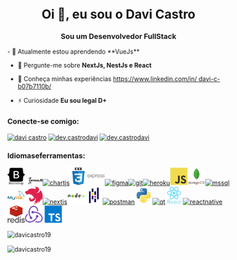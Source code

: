 <h1 align="center">Oi 👋, eu sou o Davi Castro</h1>
<h3 align="center">Sou um Desenvolvedor FullStack</h3>
<!--
<p align="center"> <img  width="300px" border='20px' src="https://avatars.githubusercontent.com/u/48842971?v=4" alt="davicastro19" /> </p>

<p align="center"> <a href="https:/ /github.com/ryo-ma/github-profile-trophy"><img src="https://github-profile-trophy.vercel.app/?username=davicastro19" alt="davicastro19" /></a > </p>
-->
- 🌱 Atualmente estou aprendendo **VueJs**

- 💬 Pergunte-me sobre **NextJs, NestJs e React**

- 📄 Conheça minhas experiências [https://www.linkedin.com/in/ davi-c-b07b7110b/](https://www.linkedin.com/in/davi-c-b07b7110b/)

- ⚡ Curiosidade **Eu sou legal D+**

<h3 align="left">Conecte-se comigo:</h3>
<p align="left">
<a href="https://linkedin.com/in/davi castro" target="blank"><img align="center" src="https://raw.githubusercontent.com/rahuldkjain/github-profile-readme-generator/master/src/images/icons/Social/linked-in-alt.svg" alt="davi castro" height="30" width="40" /></a> <a href="
https ://instagram.com/dev.castrodavi" target="blank"><img align="center" src="https://raw.githubusercontent.com/rahuldkjain/github-profile-readme-generator/master/src/images/icons/Social/instagram.svg" alt="dev.castrodavi" height="30" width="40" /></a>
<a href="https://discord.gg/davicastro."  target="blank"><img align="center" src="https://encrypted-tbn0.gstatic.com/images?q=tbn:ANd9GcT0XBT-QCMAdoJDmkbJJDjG64OR9mpIxoiS-_tWGV57NZ7t47L-55OD66BVEchx42--nhQ&usqp=CAU" alt="dev.castrodavi" height="30" width="40" /></a>

<h3 align="left">Idiomaseferramentas:</h3>
<palign="left"><a href="https://getbootstrap.com"target="_blank"rel="noreferrer"><img src="https://raw.githubusercontent.com/devicons/devicon/master/icons/bootstrap/bootstrap-plain-wordmark.svg"alt="bootstrap"width="40"height="40"/></a><a href="https://canvasjs.com"target="_blank"rel="noreferrer"><img src="https://raw.githubusercontent.com/Hardik0307/Hardik0307/master/assets/canvasjs-charts.svg"alt="canvasjs"width="40"altura="40"/></a><a href="https://www.chartjs.org"target="_blank"rel="noreferrer"><img src="https://www.chartjs.org/media/logo-title.svg"alt="chartjs"width="40"height="40"/></a><a href="https://www.w3schools.com/css/"target="_blank"rel="noreferrer"><img src="https://raw.githubusercontent.com/devicons/devicon/master/icons/css3/css3-original-wordmark.svg"alt="css3"width="40"height="40"/></a><a href="https://expressjs.com"target="_blank"rel="noreferrer"><img src="https://raw.githubusercontent.com/devicons/devicon/master/icons/express/express-original-wordmark.svg"alt="express"width="40"height="40"/></a><a href="https://www.figma.com/"target="_blank"rel="noreferrer"><img src="https://www.vectorlogo.zone/logos/figma/figma-icon.svg"alt="figma"width="40"height="40"/></a><a href="https://git-scm.com/"target="_blank"rel="noreferrer"><img src="https://www.vectorlogo.zone/logos/git-scm/git-scm-icon.svg"alt="git"width="40"height="40"/></a><a href="https://heroku.com"target="_blank"rel="noreferrer"><img src="https://www.vectorlogo.zone/logos/heroku/heroku-icon.svg"alt="heroku"width="40"height="40"/></a><a href="https://developer.mozilla.org/en-US/docs/Web/JavaScript"target="_blank"rel="noreferrer"><img src="https://raw.githubusercontent.com/devicons/devicon/master/icons/javascript/javascript-original.svg"alt="javascript"width="40"height="40"/></a><a href="https://www.mongodb.com/"target="_blank"rel="noreferrer"><img src="https://raw.githubusercontent.com/devicons/devicon/master/icons/mongodb/mongodb-original-wordmark.svg"alt="mongodb"width="40"height="40"/></a><a href="https://www.microsoft.com/en-us/sql-server"target="_blank"rel="noreferrer"><img src="https://www.svgrepo.com/show/303229/microsoft-sql-server-logo.svg"alt="mssql"width="40"height="40"/></a><a href="https://www.mysql.com/"target="_blank"rel="noreferrer"><img src="https://raw.githubusercontent.com/devicons/devicon/master/icons/mysql/mysql-original-wordmark.svg"alt="mysql"width="40"height="40"/></a><a href="https://nestjs.com/"target="_blank"rel="noreferrer"><img src="https://raw.githubusercontent.com/devicons/devicon/master/icons/nestjs/nestjs-plain.svg"alt="nestjs"width="40"height="40"/></a><a href="https://nextjs.org/"target="_blank"rel="noreferrer"><img src="https://cdn.worldvectorlogo.com/logos/nextjs-2.svg"alt="nextjs"width="40"height="40"/></a><a href="https://nodejs.org"target="_blank"rel="noreferrer"><img src="https://raw.githubusercontent.com/devicons/devicon/master/icons/nodejs/nodejs-original-wordmark.svg"alt="nodejs"width="40"height="40"/></a><a href="https://pandas.pydata.org/"target="_blank"rel="noreferrer"><img src="https://raw.githubusercontent.com/devicons/devicon/2ae2a900d2f041da66e950e4d48052658d850630/icons/pandas/pandas-original.svg"alt="pandas"width="40"height="40"/></a><a href="https://postman.com"target="_blank"rel="noreferrer"><img src="https://www.vectorlogo.zone/logos/getpostman/getpostman-icon.svg"alt="postman"width="40"height="40"/></a><a href="https://www.python.org"target="_blank"rel="noreferrer"><img src="https://raw.githubusercontent.com/devicons/devicon/master/icons/python/python-original.svg"alt="python"width="40"height="40"/></a><a href="https://www.qt.io/"target="_blank"rel="noreferrer"><img src="https://upload.wikimedia.org/wikipedia/commons/0/0b/Qt_logo_2016.svg"alt="qt"width="40"height="40"/></a><a href="https://reactjs.org/"target="_blank"rel="noreferrer"><img src="https://raw.githubusercontent.com/devicons/devicon/master/icons/react/react-original-wordmark.svg"alt="react"width="40"height="40"/></a><a href="https://reactnative.dev/"target="_blank"rel="noreferrer"><img src="https://reactnative.dev/img/header_logo.svg"alt="reactnative"width="40"height="40"/></a><a href="https://redis.io"target="_blank"rel="noreferrer"><img src="https://raw.githubusercontent.com/devicons/devicon/master/icons/redis/redis-original-wordmark.svg"alt="redis"width="40"height="40"/></a><a href="https://redux.js.org"target="_blank"rel="noreferrer"><img src="https://raw.githubusercontent.com/devicons/devicon/master/icons/redux/redux-original.svg"alt="redux"width="40"height="40"/></a>
  <a href="https://www.typescriptlang.org/"target="_blank"rel="noreferrer"><img src="https://raw.githubusercontent.com/devicons/devicon/master/icons/typescript/typescript-original.svg"alt="typescript"width="40"height="40"/></a></p>

<p><imgalign="left"src="https://github-readme-stats.vercel.app/api/top-langs?username=davicastro19&show_icons=true&locale=en&layout=compact"alt="davicastro19"/></p>

<p> <img align="center" src="https://github-readme-stats.vercel.app/api?username=davicastro19&show_icons=true&locale=en" alt="davicastro19" /> </p>

<p><img align="center" src="https://github-readme-streak-stats.herokuapp.com/?user=davicastro19&" alt="davicastro19" /></p>
